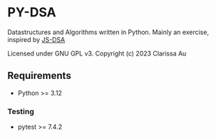 # PY-DSA

Datastructures and Algorithms written in Python. Mainly an exercise, inspired by [JS-DSA](https://github.com/PB2204/JS-DSA)

Licensed under GNU GPL v3.
Copyright (c) 2023 Clarissa Au

## Requirements

- Python >= 3.12

### Testing

- pytest >= 7.4.2
